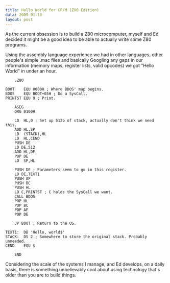 ```yaml
---
title: Hello World for CP/M (Z80 Edition)
data: 2009-01-18
layout: post
---
```


As the current obsession is to build a Z80 microcomputer, myself and Ed decided
it might be a good idea to be able to actually write some Z80 programs.

Using the assembly language experience we had in other languages, other people's
simple .mac files and basically Googling any gaps in our information (memory
maps, register lists, valid opcodes) we got "Hello World" in under an hour.

```
	.Z80

BOOT    EQU 0000H ; Where BDOS' map begins.
BDOS    EQU BOOT+05H ; Do a SysCall.
PRINTST EQU 9 ; Print.

	ASEG
	ORG 0100H

	LD  HL,0 ; Set up 512b of stack, actually don't think we need this.
	ADD HL,SP
	LD  (STACK),HL
	LD  HL,CEND
	PUSH DE
	LD DE,512
	ADD HL,DE
	POP DE
	LD  SP,HL

	PUSH DE ; Parameters seem to go in this register.
	LD DE,TEXT1
	PUSH AF
	PUSH BC
	PUSH HL
	LD C,PRINTST ; C holds the SysCall we want.
	CALL BDOS
	POP HL
	POP BC
	POP AF
	POP DE

	JP BOOT ; Return to the OS.

TEXT1:	DB 'Hello, world$'
STACK:	DS 2 ; Somewhere to store the original stack. Probably unneeded.
CEND	EQU $

	END
```

Considering the scale of the systems I manage, and Ed develops, on a daily
basis, there is something unbelievably cool about using technology that's older
than you are to build things.
